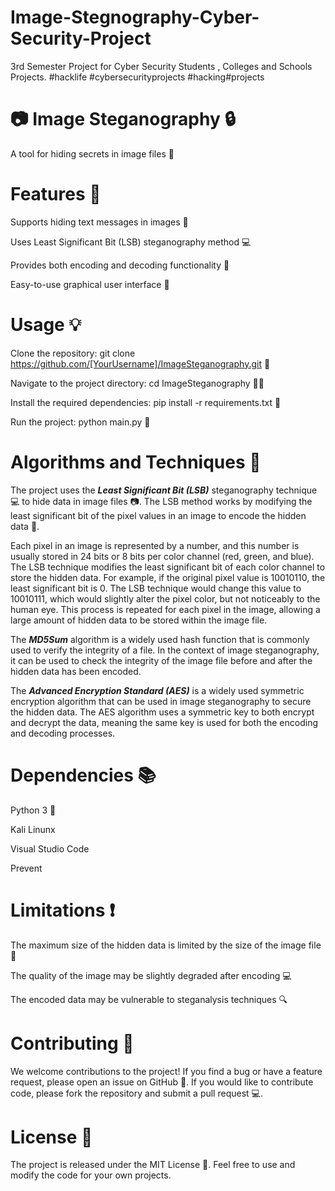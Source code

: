 # Image-Stegnography-Cyber-Security-Project
3rd Semester Project for Cyber Security Students , Colleges and Schools Projects. #hacklife #cybersecurityprojects #hacking#projects



# 📷 Image Steganography 🔒

A tool for hiding secrets in image files 🙊

# Features 🎉

Supports hiding text messages in images 💬

Uses Least Significant Bit (LSB) steganography method 💻

Provides both encoding and decoding functionality 🔄

Easy-to-use graphical user interface 📱

# Usage 💡

Clone the repository: git clone https://github.com/[YourUsername]/ImageSteganography.git 💾

Navigate to the project directory: cd ImageSteganography 🚶‍♂️

Install the required dependencies: pip install -r requirements.txt 🔧

Run the project: python main.py 🚀

# Algorithms and Techniques 🧠

The project uses the **_Least Significant Bit (LSB)_** steganography technique 💻 to hide data in image files 📷. The LSB method works by modifying the least significant bit of the pixel values in an image to encode the hidden data 🤫.

Each pixel in an image is represented by a number, and this number is usually stored in 24 bits or 8 bits per color channel (red, green, and blue). The LSB technique modifies the least significant bit of each color channel to store the hidden data. For example, if the original pixel value is 10010110, the least significant bit is 0. The LSB technique would change this value to 10010111, which would slightly alter the pixel color, but not noticeably to the human eye. This process is repeated for each pixel in the image, allowing a large amount of hidden data to be stored within the image file.

The **_MD5Sum_** algorithm is a widely used hash function that is commonly used to verify the integrity of a file. In the context of image steganography, it can be used to check the integrity of the image file before and after the hidden data has been encoded.

The **_Advanced Encryption Standard (AES)_** is a widely used symmetric encryption algorithm that can be used in image steganography to secure the hidden data. The AES algorithm uses a symmetric key to both encrypt and decrypt the data, meaning the same key is used for both the encoding and decoding processes.

# Dependencies 📚

Python 3 🐍

Kali Linunx

Visual Studio Code

Prevent

# Limitations ❗️

The maximum size of the hidden data is limited by the size of the image file 📂

The quality of the image may be slightly degraded after encoding 💻

The encoded data may be vulnerable to steganalysis techniques 🔍

# Contributing 🤝

We welcome contributions to the project! If you find a bug or have a feature request, please open an issue on GitHub 💬. If you would like to contribute code, please fork the repository and submit a pull request 💻.

# License 📜

The project is released under the MIT License 🙌. Feel free to use and modify the code for your own projects.
